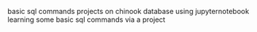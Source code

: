 
basic sql commands
projects on chinook database using jupyternotebook
learning some basic sql commands via a project
